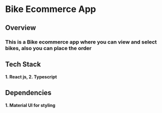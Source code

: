 # Bike Ecommerce App

## Overview

### This is a Bike ecommerce app where you can view and select bikes, also you can place the order

## Tech Stack

#### 1. React js, 2. Typescript

## Dependencies

#### 1. Material UI for styling
